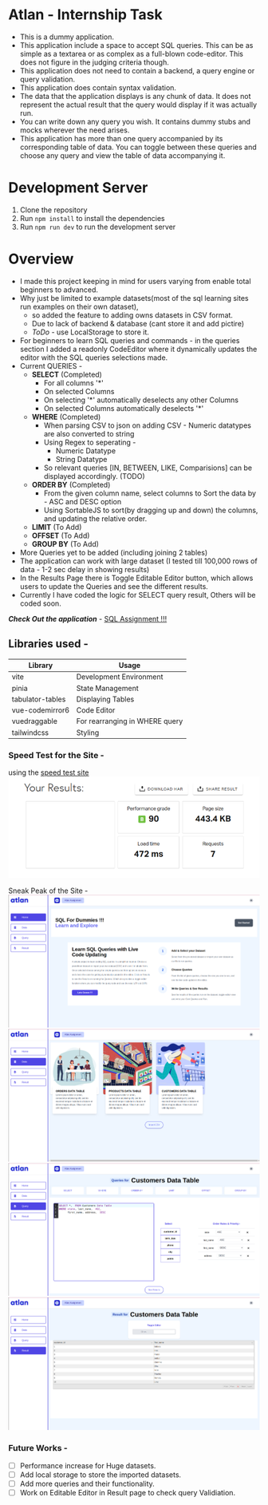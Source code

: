 # Atlan - Internship Task

- This is a dummy application.
- This application include a space to accept SQL queries. This can be as simple as a textarea or as complex as a full-blown code-editor. This does not figure in the judging criteria though.
- This application does not need to contain a backend, a query engine or query validation.
- This application does contain syntax validation.
- The data that the application displays is any chunk of data. It does not represent the actual result that the query would display if it was actually run.
- You can write down any query you wish. It contains dummy stubs and mocks wherever the need arises.
- This application has more than one query accompanied by its corresponding table of data. You can toggle between these queries and choose any query and view the table of data accompanying it.

# Development Server

1. Clone the repository
2. Run `npm install` to install the dependencies
3. Run `npm run dev` to run the development server

# Overview

- I made this project keeping in mind for users varying from enable total beginners to advanced.
- Why just be limited to example datasets(most of the sql learning sites run examples on their own dataset),
  - so added the feature to adding owns datasets in CSV format.
  - Due to lack of backend & database (cant store it and add pictire)
  - _ToDo_ - use LocalStorage to store it.
- For beginners to learn SQL queries and commands - in the queries section I added a readonly CodeEditor where it dynamically updates the editor with the SQL queries selections made.
- Current QUERIES -
  - **SELECT** (Completed)
    - For all columns '\*'
    - On selected Columns
    - On selecting '\*' automatically deselects any other Columns
    - On selected Columns automatically deselects '\*'
  - **WHERE** (Completed)
    - When parsing CSV to json on adding CSV - Numeric datatypes are also converted to string
    - Using Regex to seperating -
      - Numeric Datatype
      - String Datatype
    - So relevant queries [IN, BETWEEN, LIKE, Comparisions] can be displayed accordingly. (TODO)
  - **ORDER BY** (Completed)
    - From the given column name, select columns to Sort the data by - ASC and DESC option
    - Using SortableJS to sort(by dragging up and down) the columns, and updating the relative order.
  - **LIMIT** (To Add)
  - **OFFSET** (To Add)
  - **GROUP BY** (To Add)
- More Queries yet to be added (including joining 2 tables)
- The application can work with large dataset (I tested till 100,000 rows of data - 1-2 sec delay in showing results)
- In the Results Page there is Toggle Editable Editor button, which allows users to update the Queries and see the different results.
- Currently I have coded the logic for SELECT query result, Others will be coded soon.

_**Check Out the application**_ - [SQL Assignment !!!](https://classy-alpaca-842cae.netlify.app/)

## Libraries used -

| Library | Usage |
| ----------- | ----------- |
| vite | Development Environment |
| pinia | State Management |
| tabulator-tables | Displaying Tables |
| vue-codemirror6 | Code Editor |
| vuedraggable | For rearranging in WHERE query |
| tailwindcss | Styling |

### Speed Test for the Site -
using the [speed test site](https://tools.pingdom.com/)
![Speed Test](/src/assets/ReadmePics/speed_test.png)

Sneak Peak of the Site -
![Home-Page](/src/assets/ReadmePics/homePage.png)
![Data-Page](/src/assets/ReadmePics/dataPage.png)
![Query-Page](/src/assets/ReadmePics/queryPage.png)
![Result-Page](/src/assets/ReadmePics/resultPage.png)

### Future Works -

- [ ] Performance increase for Huge datasets.
- [ ] Add local storage to store the imported datasets.
- [ ] Add more queries and their functionality.
- [ ] Work on Editable Editor in Result page to check query Validiation.
